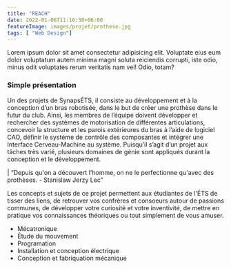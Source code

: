 ```yaml
---
title: "REACH"
date: 2022-01-06T11:16:38+06:00
featureImage: images/projet/prothese.jpg
tags: [ "Web Design"]
---
```

  Lorem ipsum dolor sit amet consectetur adipisicing elit. Voluptate eius eum dolor voluptatum autem minima magni soluta reiciendis corrupti, iste odio, minus odit voluptates rerum veritatis nam vel! Odio, totam?

  ### Simple présentation

  Un des projets de SynapsÉTS, il consiste au développement et à la conception d’un bras robotisée, dans le but de créer une prothèse dans le futur du club. Ainsi, les membres de l’équipe doivent développer et rechercher des systèmes de motorisation de différentes articulations, concevoir la structure et les parois extérieures du bras à l’aide de logiciel CAO, définir le système de contrôle des composantes et intégrer une Interface Cerveau-Machine au système. Puisqu’il s’agit d’un projet aux tâches très varié, plusieurs domaines de génie sont appliqués durant la conception et le développement.

  | “Depuis qu'on a découvert l'homme, on ne le perfectionne qu'avec des prothèses. - Stanislaw Jerzy Lec”

  Les concepts et sujets de ce projet permettent aux étudiantes de l'ÉTS de tisser des liens, de retrouver vos confrères et consoeurs autour de passions communes, de développer votre curiosité et votre inventivité, de mettre en pratique vos connaissances théoriques ou tout simplement de vous amuser.
  
  - Mécatronique
  - Étude du mouvement
  - Programation
  - Installation et conception électrique
  - Conception et fabriquation mécanique

